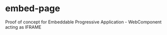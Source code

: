 # embed-page
Proof of concept for Embeddable Progressive Application - WebComponent acting as IFRAME
